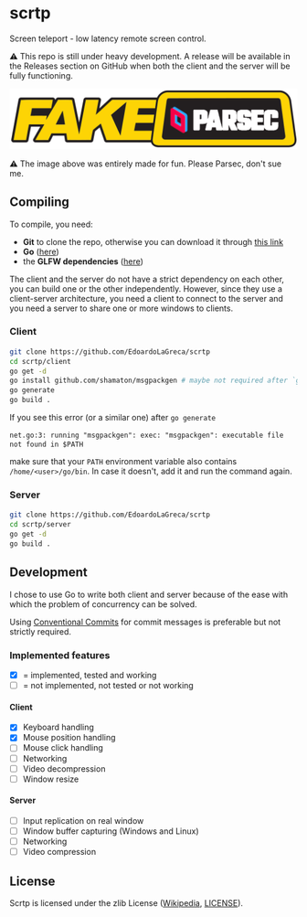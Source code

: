 # scrtp

Screen teleport - low latency remote screen control.

⚠ This repo is still under heavy development. A release will be available in the
Releases section on GitHub when both the client and the server will be fully
functioning.

![fake parsec logo](img/fake_parsec_logo.png)

⚠ The image above was entirely made for fun. Please Parsec, don't sue me.

## Compiling

To compile, you need:

 - **Git** to clone the repo, otherwise you can download it through
[this link](https://github.com/EdoardoLaGreca/scrtp/archive/refs/heads/main.zip)
 - **Go** ([here](https://go.dev/doc/install))
 - the **GLFW dependencies**
([here](https://github.com/go-gl/glfw#installation))

The client and the server do not have a strict dependency on each other, you can
build one or the other independently. However, since they use a client-server
architecture, you need a client to connect to the server and you need a server
to share one or more windows to clients.

### Client

```sh
git clone https://github.com/EdoardoLaGreca/scrtp
cd scrtp/client
go get -d
go install github.com/shamaton/msgpackgen # maybe not required after `go get -d`
go generate
go build .
```

If you see this error (or a similar one) after `go generate`

```
net.go:3: running "msgpackgen": exec: "msgpackgen": executable file not found in $PATH
```

make sure that your `PATH` environment variable also contains
`/home/<user>/go/bin`. In case it doesn't, add it and run the command again.

### Server

```sh
git clone https://github.com/EdoardoLaGreca/scrtp
cd scrtp/server
go get -d
go build .
```

## Development

I chose to use Go to write both client and server because of the ease with which
the problem of concurrency can be solved.

Using [Conventional Commits](https://www.conventionalcommits.org) for commit
messages is preferable but not strictly required.

### Implemented features

- [x] = implemented, tested and working
- [ ] = not implemented, not tested or not working

#### Client

 - [x] Keyboard handling
 - [x] Mouse position handling
 - [ ] Mouse click handling
 - [ ] Networking
 - [ ] Video decompression
 - [ ] Window resize

#### Server

 - [ ] Input replication on real window
 - [ ] Window buffer capturing (Windows and Linux)
 - [ ] Networking
 - [ ] Video compression

## License

Scrtp is licensed under the zlib License
([Wikipedia](https://en.wikipedia.org/wiki/Zlib_License), [LICENSE](LICENSE)).
